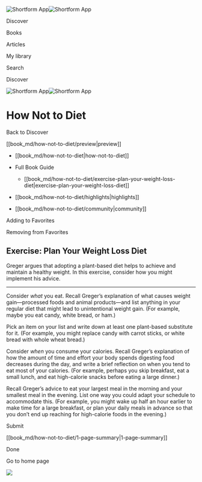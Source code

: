 ![Shortform App](/img/logo.36a2399e.svg)![Shortform App](/img/logo-dark.70c1b072.svg)

Discover

Books

Articles

My library

Search

Discover

![Shortform App](/img/logo.36a2399e.svg)![Shortform App](/img/logo-dark.70c1b072.svg)

# How Not to Diet

Back to Discover

[[book_md/how-not-to-diet/preview|preview]]

  * [[book_md/how-not-to-diet|how-not-to-diet]]
  * Full Book Guide

    * [[book_md/how-not-to-diet/exercise-plan-your-weight-loss-diet|exercise-plan-your-weight-loss-diet]]
  * [[book_md/how-not-to-diet/highlights|highlights]]
  * [[book_md/how-not-to-diet/community|community]]



Adding to Favorites 

Removing from Favorites 

## Exercise: Plan Your Weight Loss Diet

Greger argues that adopting a plant-based diet helps to achieve and maintain a healthy weight. In this exercise, consider how you might implement his advice.

* * *

Consider _what_ you eat. Recall Greger’s explanation of what causes weight gain—processed foods and animal products—and list anything in your regular diet that might lead to unintentional weight gain. (For example, maybe you eat candy, white bread, or ham.)

Pick an item on your list and write down at least one plant-based substitute for it. (For example, you might replace candy with carrot sticks, or white bread with whole wheat bread.)

Consider _when_ you consume your calories. Recall Greger’s explanation of how the amount of time and effort your body spends digesting food decreases during the day, and write a brief reflection on when you tend to eat most of your calories. (For example, perhaps you skip breakfast, eat a small lunch, and eat high-calorie snacks before eating a large dinner.)

Recall Greger’s advice to eat your largest meal in the morning and your smallest meal in the evening. List one way you could adapt your schedule to accommodate this. (For example, you might wake up half an hour earlier to make time for a large breakfast, or plan your daily meals in advance so that you don’t end up reaching for high-calorie foods in the evening.)

Submit 

[[book_md/how-not-to-diet/1-page-summary|1-page-summary]]

Done

Go to home page 

![](https://bat.bing.com/action/0?ti=56018282&Ver=2&mid=67662f9e-b392-48a7-9404-5d0e949a3022&sid=49fff5b0636c11eeb9c611038afc8668&vid=4a005010636c11ee80c703d4c4a7acd5&vids=0&msclkid=N&pi=0&lg=en-US&sw=800&sh=600&sc=24&nwd=1&tl=Shortform%20%7C%20Book&p=https%3A%2F%2Fwww.shortform.com%2Fapp%2Fbook%2Fhow-not-to-diet%2Fexercise-plan-your-weight-loss-diet&r=&lt=330&evt=pageLoad&sv=1&rn=753583)
